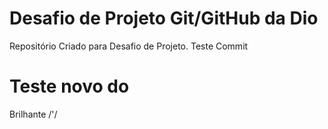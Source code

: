 # Desafio de Projeto Git/GitHub da Dio
Repositório Criado para Desafio de Projeto.
Teste Commit
# Teste novo do     
Brilhante   /'/

